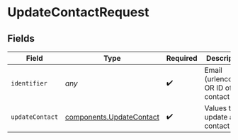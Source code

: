 # UpdateContactRequest


## Fields

| Field                                                                | Type                                                                 | Required                                                             | Description                                                          |
| -------------------------------------------------------------------- | -------------------------------------------------------------------- | -------------------------------------------------------------------- | -------------------------------------------------------------------- |
| `identifier`                                                         | *any*                                                                | :heavy_check_mark:                                                   | Email (urlencoded) OR ID of the contact                              |
| `updateContact`                                                      | [components.UpdateContact](../../models/components/updatecontact.md) | :heavy_check_mark:                                                   | Values to update a contact                                           |